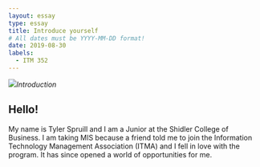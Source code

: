 ```yaml
---
layout: essay
type: essay
title: Introduce yourself
# All dates must be YYYY-MM-DD format!
date: 2019-08-30
labels:
  - ITM 352
---
```


<img class="ui tiny right spaced image" src="../images/degree_difficulty.jpg">*Introduction*

## Hello! 
My name is Tyler Spruill and I am a Junior at the Shidler College of Business. I am taking MIS because a friend told me to join the Information Technology Management Association (ITMA) and I fell in love with the program. It has since opened a world of opportunities for me. 

